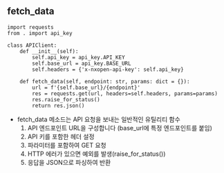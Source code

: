## fetch_data
```
import requests
from . import api_key

class APIClient:
    def __init__(self):
        self.api_key = api_key.API_KEY
        self.base_url = api_key.BASE_URL
        self.headers = {'x-nxopen-api-key': self.api_key}

    def fetch_data(self, endpoint: str, params: dict = {}):
        url = f'{self.base_url}/{endpoint}'
        res = requests.get(url, headers=self.headers, params=params)
        res.raise_for_status()
        return res.json()
```

- fetch_data 메소드는 API 요청을 보내는 일반적인 유틸리티 함수
  1. API 엔드포인트 URL을 구성합니다 (base_url에 특정 엔드포인트를 붙임)
  2. API 키를 포함한 헤더 설정
  3. 파라미터를 포함하여 GET 요청
  4. HTTP 에러가 있으면 예외를 발생(raise_for_status())
  5. 응답을 JSON으로 파싱하여 반환
